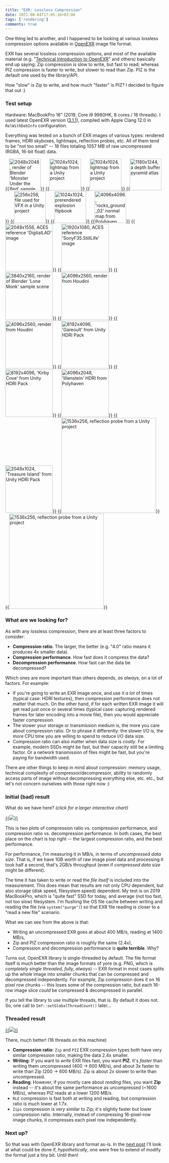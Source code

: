 ```yaml
---
title: "EXR: Lossless Compression"
date: 2021-08-04T17:05:10+03:00
tags: ['rendering']
comments: true
---
```


One thing led to another, and I happened to be looking at various lossless compression options available in
[OpenEXR](https://en.wikipedia.org/wiki/OpenEXR) image file format.

EXR has several lossless compression options, and most of the available material (e.g.
"[Technical Introduction to OpenEXR](https://www.openexr.com/documentation/TechnicalIntroduction.pdf)" and others)
basically end up saying: Zip compression is slow to write, but fast to read; whereas PIZ compression is faster to
write, but slower to read than Zip. PIZ is the default one used by the library/API.

How "slow" is Zip to write, and how much "faster" is PIZ? I decided to figure that out :)

### Test setup

Hardware: MacBookPro 16" (2019, Core i9 9980HK, 8 cores / 16 threads). I used latest OpenEXR version
([3.1.1](https://github.com/AcademySoftwareFoundation/openexr/releases/tag/v3.1.1)),
compiled with Apple Clang 12.0 in `RelWithDebInfo` configuration.

Everything was tested on a bunch of EXR images of various types: rendered frames, HDRI skyboxes, lightmaps,
reflection probes, etc. All of them tend to be "not too small" -- 18 files totaling 1057 MB of raw uncompressed
(RGBA, 16-bit float) data.

[{{<img src="/img/blog/2021/exr/tnRender2.png" width="100px" title="2048x2048, render of Blender 'Monster Under the Bed' sample scene">}}](/img/blog/2021/exr/tnRender2.png)
[{{<img src="/img/blog/2021/exr/tnLightmap1.png" width="100px" title="1024x1024, lightmap from a Unity project">}}](/img/blog/2021/exr/tnLightmap1.png)
[{{<img src="/img/blog/2021/exr/tnLightmap2.png" width="100px" title="1024x1024, lightmap from a Unity project">}}](/img/blog/2021/exr/tnLightmap2.png)
[{{<img src="/img/blog/2021/exr/tnFxDepth.png" width="100px" title="1180x1244, a depth buffer pyramid atlas">}}](/img/blog/2021/exr/tnFxDepth.png)
[{{<img src="/img/blog/2021/exr/tnFxDistort.png" width="100px" title="256x256, file used for VFX in a Unity project">}}](/img/blog/2021/exr/tnFxDistort.png)
[{{<img src="/img/blog/2021/exr/tnFxExplosion.png" width="100px" title="1024x1024, prerendered explosion flipbook">}}](/img/blog/2021/exr/tnFxExplosion.png)
[{{<img src="/img/blog/2021/exr/tnNormal.png" width="100px" title="4096x4096, 'rocks_ground_02' normal map from Polyhaven">}}](/img/blog/2021/exr/tnNormal.png)
[{{<img src="/img/blog/2021/exr/tnPhotoDLAD.png" width="150px" title="2048x1556, ACES reference 'DigitalLAD' image">}}](/img/blog/2021/exr/tnPhotoDLAD.png)
[{{<img src="/img/blog/2021/exr/tnPhotoStillLife.png" width="150px" title="1920x1080, ACES reference 'SonyF35.StillLife' image">}}](/img/blog/2021/exr/tnPhotoStillLife.png)
[{{<img src="/img/blog/2021/exr/tnRender1.png" width="150px" title="3840x2160, render of Blender 'Lone Monk' sample scene">}}](/img/blog/2021/exr/tnRender1.png)
[{{<img src="/img/blog/2021/exr/tnRender3.png" width="150px" title="4096x2560, render from Houdini">}}](/img/blog/2021/exr/tnRender3.png)
[{{<img src="/img/blog/2021/exr/tnRender4.png" width="150px" title="4096x2560, render from Houdini">}}](/img/blog/2021/exr/tnRender4.png)
[{{<img src="/img/blog/2021/exr/tnSky1.png" width="150px" title="8192x4096, 'Gareoult' from Unity HDRI Pack">}}](/img/blog/2021/exr/tnSky1.png)
[{{<img src="/img/blog/2021/exr/tnSky2.png" width="150px" title="8192x4096, 'Kirby Cove' from Unity HDRI Pack">}}](/img/blog/2021/exr/tnSky2.png)
[{{<img src="/img/blog/2021/exr/tnSky3.png" width="150px" title="4096x2048, 'lilienstein' HDRI from Polyhaven">}}](/img/blog/2021/exr/tnSky3.png)
[{{<img src="/img/blog/2021/exr/tnSky4.png" width="150px" title="2048x1024, 'Treasure Island' from Unity HDRI Pack">}}](/img/blog/2021/exr/tnSky4.png)
[{{<img src="/img/blog/2021/exr/tnRefl1.png" width="300px" title="1536x256, reflection probe from a Unity project">}}](/img/blog/2021/exr/tnRefl1.png)
[{{<img src="/img/blog/2021/exr/tnRefl2.png" width="300px" title="1536x256, reflection probe from a Unity project">}}](/img/blog/2021/exr/tnRefl2.png)


### What are we looking for?

As with any lossless compression, there are at least three factors to consider:

* **Compression ratio**. The larger, the better (e.g. "4.0" ratio means it produces 4x smaller data).
* **Compression performance**. How fast does it compress the data?
* **Decompression performance**. How fast can the data be decompressed?

Which ones are more important than others depends, *as always*, on a lot of factors. For example:

* If you're going to write an EXR image once, and use it *a lot* of times (typical case: HDRI textures), then compression
  performance does not matter that much. On the other hand, if for each written EXR image it will get read just
  once or several times (typical case: capturing rendered frames for later encoding into a movie file), then you
  would appreciate faster compression.
* The slower your storage or transmission medium is, the more you care about compression ratio. Or to phrase it differently:
  the slower I/O is, the more CPU time you are willing to spend to reduce I/O data size.
* Compression ratio can also matter when data size is *costly*. For example, modern SSDs might be fast, but their capacity
  still be a limiting factor. Or a network transmission of files might be fast, but you're paying for bandwidth used.

There are other things to keep in mind about compression: memory usage, technical complexity of compressor/decompressor,
ability to randomly access parts of image without decompressing everything else,
etc. etc., but let's not concern ourselves with those right now :)


### Initial (bad) result

What do we have here? *(click for a larger interactive chart)*

[{{<img src="/img/blog/2021/exr/exr01-initial.png">}}](/img/blog/2021/exr/exr01-initial.html)

This is two plots of compression ratio vs. compression performance, and compression ratio vs. decompression performance.
In both cases, the best place on the chart is top right -- the largest compression ratio, and the best performance.

For performance, I'm measuring it in MB/s, in terms of *uncompressed data size*. That is, if we have 1GB worth of raw image
pixel data and processing it took half a second, that's 2GB/s throughput (even if *compressed data size* might be different).

The time it has taken to write or read the *file itself* is included into the measurement. This does mean that
results are not only CPU dependent, but also storage (disk speed, filesystem speed) dependent. My test is on 2019
MacBookPro, which is "quite fast" SSD for today, and average (not too fast, not too slow) filesystem. I'm flushing the
OS file cache between writing and reading the file (via `system("purge")`) so that EXR file reading is closer to a
"read a new file" scenario.

What we can see from the above is that:

* Writing an uncompressed EXR goes at about 400 MB/s, reading at 1400 MB/s,
* Zip and PIZ compression ratio is roughly the same (2.4x),
* Compression and decompression performance is **quite terrible**. Why?

Turns out, OpenEXR library is single-threaded by default. The file format itself is much better than the image formats of yore
(e.g. PNG, which is *completely single threaded, fully, always*) -- EXR format in most cases splits up the whole image into smaller
chunks that can be compressed and decompressed independently. For example, Zip compression does it on 16 pixel row chunks --
this loses some of the compression ratio, but each 16-row image slice *could* be compressed & decompressed in parallel.

If you tell the library to use multiple threads, that is. By default it does not. So, one call to
`Imf::setGlobalThreadCount()` later...


### Threaded result

[{{<img src="/img/blog/2021/exr/exr02-threaded.png">}}](/img/blog/2021/exr/exr02-threaded.html)

There, much better! (16 threads on this machine)

* **Compression ratio**: `Zip` and `PIZ` EXR compression types both have very similar compression ratio, making the data 2.4x smaller.
* **Writing**: If you want to *write* EXR files fast, you want **PIZ**. It's *faster* than writing them uncompressed (400 -> 600 MB/s),
  and about 3x faster to write than Zip (200 -> 600 MB/s). Zip is about 2x slower to write than uncompressed.
* **Reading**: However, if you mostly care about *reading* files, you want **Zip** instead --
  it's about the same performance as uncompressed (~1600 MB/s), whereas PIZ reads at a lower 1200 MB/s.
* `RLE` compression is fast both at writing and reading, but compression ratio is much lower at 1.7x.
* `Zips` compression is very similar to Zip; it's slightly faster but lower compression ratio. Internally, instead of compressing
16-pixel-row image chunks, it compresses each pixel row independently.


### Next up?

So that was with OpenEXR library and format as-is. In the [next post](/blog/2021/08/05/EXR-Zip-compression-levels/) I'll look at what could be done if, *hypothetically*, one were free to extend of modify the format just a tiny bit. Until then!

